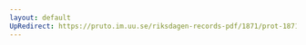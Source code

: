 ```yaml
---
layout: default
UpRedirect: https://pruto.im.uu.se/riksdagen-records-pdf/1871/prot-1871--fk--304.pdf
---
```

